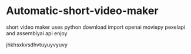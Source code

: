 # Automatic-short-video-maker

short video maker
uses python
download import openai moviepy pexelapi and assemblyai api
enjoy

jhkhsxkvsdhvtuyuyvyuvy

